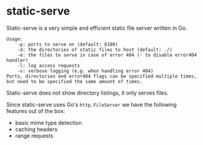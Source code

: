 # static-serve
Static-serve is a very simple and efficient static file server written in Go.

```
Usage:
	-p: ports to serve on (default: 8100)
	-d: the directories of static files to host (default: ./)
	-e: the files to serve in case of error 404 (- to disable error404 handler)
	-l: log access requests
	-v: verbose logging (e.g. when handling error 404)
Ports, directories and error404 flags can be specified multiple times,
but need to be specified the same amount of times.
```

Static-serve does not show directory listings, it only serves files.

Since static-serve uses Go's `http.FileServer` we have the following features
out of the box:
* basic mime type detection
* caching headers
* range requests
